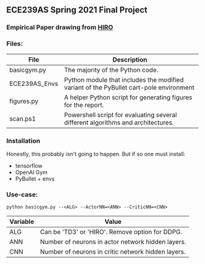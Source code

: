 
## ECE239AS Spring 2021 Final Project

### Empirical Paper drawing from [HIRO](https://arxiv.org/abs/1805.08296)

### Files:
File | Description
---- | -----------
basicgym.py | The majority of the Python code.
ECE239AS_Envs | Python module that includes the modified variant of the PyBullet cart-pole environment
figures.py  | A helper Python script for generating figures for the report.
scan.ps1    | Powershell script for evaluating several different algorithms and architectures.

### Installation
Honestly, this probably isn't going to happen. But if so one must install:
- tensorflow
- OpenAI Gym
- PyBullet + envs

### Use-case:
```
python basicgym.py --<ALG> --ActorNN=<ANN> --CriticNN=<CNN>
```
Variable | Value
-------- | -----
ALG      | Can be 'TD3' or 'HIRO'. Remove option for DDPG.
ANN      | Number of neurons in actor network hidden layers.
CNN      | Number of neurons in critic network hidden layers.
